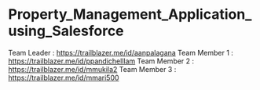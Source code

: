 # Property_Management_Application_using_Salesforce

Team Leader     : https://trailblazer.me/id/aanpalagana
Team Member 1   : https://trailblazer.me/id/ppandichelllam
Team Member 2   : https://trailblazer.me/id/mmukila2
Team Member 3   : https://trailblazer.me/id/mmari500
